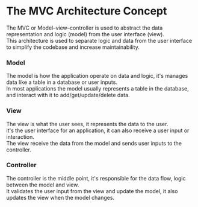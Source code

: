 # The MVC Architecture Concept
The MVC or Model–view–controller is used to abstract the data representation and logic (model) from the user interface (view).\
This architecture is used to separate logic and data from the user interface to simplify the codebase and increase maintainability.

### Model
The model is how the application operate on data and logic,
it's manages data like a table in a database or user inputs.\
In most applications the model usually represents a table in the database, and interact with it to add/get/update/delete data.

### View
The view is what the user sees, it represents the data to the user.\
it's the user interface for an application, it can also receive a user input or interaction.\
The view receive the data from the model and sends user inputs to the controller.

### Controller
The controller is the middle point, it's responsible for the data flow, logic between the model and view.\
It validates the user input from the view and update the model, it also updates the view when the model changes.
